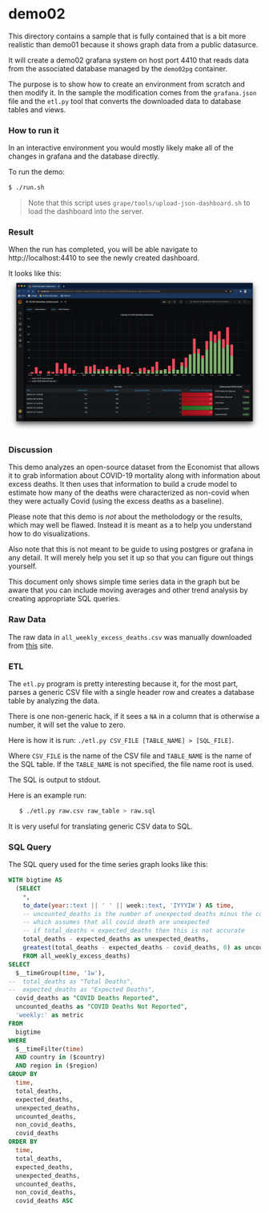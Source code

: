 # demo02
This directory contains a sample that is fully contained that is a bit
more realistic than demo01 because it shows graph data from a public
datasurce.

It will create a demo02 grafana system on host port 4410 that reads
data from the associated database managed by the `demo02pg` container.

The purpose is to show how to create an environment from scratch and then
modify it. In the sample the modification comes from the `grafana.json`
file and the `etl.py` tool that converts the downloaded data to database
tables and views.

### How to run it
In an interactive environment you would mostly likely make all of the
changes in grafana and the database directly.

To run the demo:
```bash
$ ./run.sh
```

> Note that this script uses `grape/tools/upload-json-dashboard.sh`
> to load the dashboard into the server.

### Result
When the run has completed, you will be able navigate to
http://localhost:4410 to see the newly created dashboard.

It looks like this:
!['demo02'](/img/demo02.png)

### Discussion
This demo analyzes an open-source dataset from the Economist that
allows it to grab information about COVID-19 mortality along with
information about excess deaths. It then uses that information to
build a crude model to estimate how many of the deaths were
characterized as non-covid when they were actually Covid (using the
excess deaths as a baseline).

Please note that this demo is _not_ about the metholodogy or the
results, which may well be flawed. Instead it is meant as a to help
you understand how to do visualizations.

Also note that this is not meant to be guide to using postgres or
grafana in any detail. It will merely help you set it up so that you
can figure out things yourself.

This document only shows simple time series data in the graph but be
aware that you can include moving averages and other trend analysis by
creating appropriate SQL queries.

### Raw Data
The raw data in `all_weekly_excess_deaths.csv` was manually
downloaded from
[this](https://raw.githubusercontent.com/TheEconomist/covid-19-excess-deaths-tracker/master/output-data/excess-deaths/all_weekly_excess_deaths.csv)
site.

### ETL
The `etl.py` program is pretty interesting because it, for the most part,
parses a generic CSV file with a single header row and creates a database
table by analyzing the data.

There is one non-generic hack, if it sees a `NA` in a column that
is otherwise a number, it will set the value to zero.

Here is how it is run: `./etl.py CSV_FILE [TABLE_NAME] > [SQL_FILE]`.

Where `CSV_FILE` is the name of the CSV file and `TABLE_NAME` is the
name of the SQL table. If the `TABLE_NAME` is not specified, the
file name root is used.

The SQL is output to stdout.

Here is an example run:
```bash
   $ ./etl.py raw.csv raw_table > raw.sql
```

It is very useful for translating generic CSV data to SQL.

### SQL Query
The SQL query used for the time series graph looks like this:
```sql
WITH bigtime AS
  (SELECT
    *,
    to_date(year::text || ' ' || week::text, 'IYYYIW') AS time,
    -- uncounted_deaths is the number of unexpected deaths minus the covid_deaths
    -- which assumes that all covid death are unexpected
    -- if total_deaths < expected_deaths then this is not accurate
    total_deaths - expected_deaths as unexpected_deaths,
    greatest(total_deaths - expected_deaths - covid_deaths, 0) as uncounted_deaths
    FROM all_weekly_excess_deaths)
SELECT
  $__timeGroup(time, '1w'),
--  total_deaths as "Total Deaths",
--  expected_deaths as "Expected Deaths",
  covid_deaths as "COVID Deaths Reported",
  uncounted_deaths as "COVID Deaths Not Reported",
  'weekly:' as metric
FROM
  bigtime
WHERE
  $__timeFilter(time)
  AND country in ($country)
  AND region in ($region)
GROUP BY
  time,
  total_deaths,
  expected_deaths,
  unexpected_deaths,
  uncounted_deaths,
  non_covid_deaths,
  covid_deaths
ORDER BY
  time,
  total_deaths,
  expected_deaths,
  unexpected_deaths,
  uncounted_deaths,
  non_covid_deaths,
  covid_deaths ASC
```
